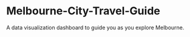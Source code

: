 # Melbourne-City-Travel-Guide
A data visualization dashboard to guide you as you explore Melbourne.
